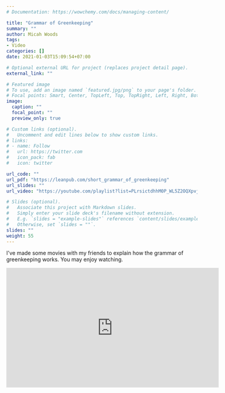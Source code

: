 ```yaml
---
# Documentation: https://wowchemy.com/docs/managing-content/

title: "Grammar of Greenkeeping"
summary: ""
author: Micah Woods
tags: 
- Video
categories: []
date: 2021-01-03T15:09:54+07:00

# Optional external URL for project (replaces project detail page).
external_link: ""

# Featured image
# To use, add an image named `featured.jpg/png` to your page's folder.
# Focal points: Smart, Center, TopLeft, Top, TopRight, Left, Right, BottomLeft, Bottom, BottomRight.
image:
  caption: ""
  focal_point: ""
  preview_only: true

# Custom links (optional).
#   Uncomment and edit lines below to show custom links.
# links:
# - name: Follow
#   url: https://twitter.com
#   icon_pack: fab
#   icon: twitter

url_code: ""
url_pdf: "https://leanpub.com/short_grammar_of_greenkeeping"
url_slides: ""
url_video: "https://youtube.com/playlist?list=PLrsictdhhM0P_WL5Z2OQXpvjqFKuNnKg5"

# Slides (optional).
#   Associate this project with Markdown slides.
#   Simply enter your slide deck's filename without extension.
#   E.g. `slides = "example-slides"` references `content/slides/example-slides.md`.
#   Otherwise, set `slides = ""`.
slides: ""
weight: 55
---
```


I've made some movies with my friends to explain how the grammar of greenkeeping works. You may enjoy watching.

<iframe width="560" height="315" src="https://www.youtube.com/embed/videoseries?list=PLrsictdhhM0P_WL5Z2OQXpvjqFKuNnKg5" title="YouTube video player" frameborder="0" allow="accelerometer; autoplay; clipboard-write; encrypted-media; gyroscope; picture-in-picture; web-share" allowfullscreen></iframe>
